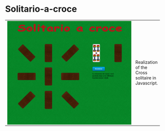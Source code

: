 # Solitario-a-croce
 
<table>
  <td width="600" align="center">
    <img src="/img/screen.PNG" height="fill" width="fill" align="center">
  </td>
  <td>
    Realization of the Cross solitaire in Javascript.
  </td>
</table>
